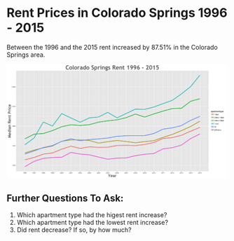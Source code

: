 Rent Prices in Colorado Springs 1996 - 2015
================

Between the 1996 and the 2015 rent increased by 87.51% in the Colorado Springs area.

![](../images/coloradosprings.png)

Further Questions To Ask:
-------------------------

1.  Which apartment type had the higest rent increase?
2.  Which apartment type had the lowest rent increase?
3.  Did rent decrease? If so, by how much?
